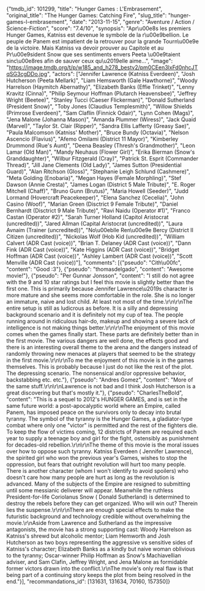 {"tmdb_id": 101299, "title": "Hunger Games : L'Embrasement", "original_title": "The Hunger Games: Catching Fire", "slug_title": "hunger-games-l-embrasement", "date": "2013-11-15", "genre": "Aventure / Action / Science-Fiction", "score": "7.4/10", "synopsis": "Apr\u00e8s les premiers Hunger Games, Katniss est devenue le symbole de la r\u00e9bellion. Le peuple de Panem est impatient de la retrouver pour la grande Tourn\u00e9e de la victoire. Mais Katniss va devoir prouver au Capitole et au Pr\u00e9sident Snow que ses sentiments envers Peeta \u00e9taient sinc\u00e8res afin de sauver ceux qu\u2019elle aime...", "image": "https://image.tmdb.org/t/p/w185_and_h278_bestv2/pm0CEen3lxFd0nhcJTqSG3cgDDo.jpg", "actors": ["Jennifer Lawrence (Katniss Everdeen)", "Josh Hutcherson (Peeta Mellark)", "Liam Hemsworth (Gale Hawthorne)", "Woody Harrelson (Haymitch Abernathy)", "Elizabeth Banks (Effie Trinket)", "Lenny Kravitz (Cinna)", "Philip Seymour Hoffman (Plutarch Heavensbee)", "Jeffrey Wright (Beetee)", "Stanley Tucci (Caeser Flickerman)", "Donald Sutherland (President Snow)", "Toby Jones (Claudius Templesmith)", "Willow Shields (Primrose Everdeen)", "Sam Claflin (Finnick Odair)", "Lynn Cohen (Mags)", "Jena Malone (Johanna Mason)", "Amanda Plummer (Wiress)", "Jack Quaid (Marvel)", "Taylor St. Clair (Ripper)", "Sandra Ellis Lafferty (Greasy Sae)", "Paula Malcomson (Katniss' Mother)", "Bruce Bundy (Octavia)", "Nelson Ascencio (Flavius)", "Afemo Omilami (District 11 Mayor)", "Kimberley Drummond (Rue's Aunt)", "Deena Beasley (Thresh's Grandmother)", "Leon Lamar (Old Man)", "Mandy Neuhaus (Flower Girl)", "Erika Bierman (Snow's Granddaughter)", "Wilbur Fitzgerald (Cray)", "Patrick St. Esprit (Commander Thread)", "Jill Jane Clements (Old Lady)", "James Sutton (Presidential Guard)", "Alan Ritchson (Gloss)", "Stephanie Leigh Schlund (Cashmere)", "Meta Golding (Enobaria)", "Megan Hayes (Female Morphling)", "Stef Dawson (Annie Cresta)", "James Logan (District 5 Male Tribute)", "E. Roger Mitchell (Chaff)", "Bruno Gunn (Brutus)", "Maria Howell (Seeder)", "Judd Lormand (Hovercraft Peacekeeper)", "Elena Sanchez (Cecelia)", "John Casino (Woof)", "Marian Green (Disctrict 9 Female Tribute)", "Daniel Bernhardt (Disctrict 9 Male Tribute)", "Ravi Naidu (Operator #1)", "Franco Castan (Operator #2)", "Sarah Turner Holland (Capitol Aristocrat (uncredited))", "Jared Allman (Capital Aristocrat (uncredited))", "Laura Avnaim (Trainer (uncredited))", "No\u00eblle Ren\u00e9e Bercy (District II Citizen (uncredited))", "Nickolas Wolf (Hob Kid (uncredited))", "William Calvert (ADR Cast (voice))", "Brian T. Delaney (ADR Cast (voice))", "Dann Fink (ADR Cast (voice))", "Kate Higgins (ADR Cast (voice))", "Bridget Hoffman (ADR Cast (voice))", "Ashley Lambert (ADR Cast (voice))", "Scott Menville (ADR Cast (voice))"], "comments": [{"pseudo": "Cith\u00fc", "content": "Good :3"}, {"pseudo": "thomasdelgado", "content": "Awesome movie!"}, {"pseudo": "Per Gunnar Jonsson", "content": "I still do not agree with the 9 and 10 star ratings but I feel this movie is slightly better than the first one. This is primarily because Jennifer Lawrence\u2019s character is more mature and she seems more comfortable in the role. She is no longer an immature, naive and lost child. At least not most of the time.\r\n\r\nThe entire setup is still as ludicrous as before. It is a silly and depressing background scenario and it is definitely not my cup of tea. The people running around in ridiculous hair-do, makeup and showing a severe lack of intelligence is not making things better.\r\n\r\nThe enjoyment of this movie comes when the games finally start. These parts are definitely better than in the first movie. The various dangers are well done, the effects good and there is an interesting overall theme to the arena and the dangers instead of randomly throwing new menaces at players that seemed to be the strategy in the first movie.\r\n\r\nTo me the enjoyment of this movie is in the games themselves. This is probably because I just do not like the rest of the plot. The depressing scenario. The nonsensical and/or oppressive behavior, backstabbing etc. etc."}, {"pseudo": "Andres Gomez", "content": "More of the same stuff.\r\n\r\nLawrence is not bad and I think Josh Hutcherson is a great discovering but that's mostly it."}, {"pseudo": "CharlesTheBold", "content": "This is a sequel to 2012's HUNGER GAMES, and is set in the same future world: a post-apocalyptic world where an Empire, called Panem, has imposed peace on the survivors only to decay into brutal tyranny. The symbol of the tyranny is the Hunger Games, a gladiator-type combat where only one \"victor\" is permitted and the rest of the fighters die. To keep the flow of victims coming, 12 districts of Panem are required each year to supply a teenage boy and girl for the fight, ostensibly as punishment for decades-old rebellion.\r\n\r\nThe theme of this movie is the moral issues over how to oppose such tyranny. Katniss Everdeen ( Jennifer Lawrence), the spirited girl who won the previous year's Games, wishes to stop the oppression, but fears that outright revolution will hurt too many people. There is another character (whom I won't identify to avoid spoilers) who doesn't care how many people are hurt as long as the revolution is advanced. Many of the subjects of the Empire are resigned to submitting until some messianic deliverer will appear. Meanwhile the ruthless President-for-life Coriolanus Snow ( Donald Sutherland) is determined to destroy the rebels before they can get organized. Who will win out? Therein lies the suspense.\r\n\r\nThere are enough special effects to make the futuristic background and technology credible without overwhelming the movie.\r\nAside from Lawrence and Sutherland as the impressive antagonists, the movie has a strong supporting cast: Woody Harrelson as Katniss's shrewd but alcoholic mentor; Liam Hemworth and Josh Hutcherson as two boys representing the aggressive vs sensitive sides of Katniss's character; Elizabeth Banks as a kindly but naive woman oblivious to the tyranny; Oscar-winner Philip Hoffman as Snow's Machiavellian adviser, and Sam Clafin, Jeffrey Wright, and Jena Malone as formidable former victors drawn into the conflict.\r\nThe movie's only real flaw is that being part of a continuing story keeps the plot from being resolved in the end."}], "recommandations_id": [131631, 131634, 70160, 157350]}